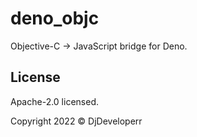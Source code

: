# deno_objc

Objective-C -> JavaScript bridge for Deno.

## License

Apache-2.0 licensed.

Copyright 2022 © DjDeveloperr
